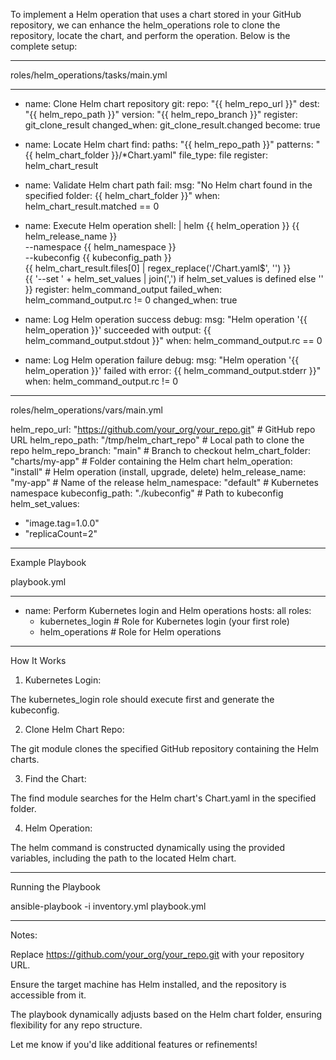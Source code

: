 To implement a Helm operation that uses a chart stored in your GitHub repository, we can enhance the helm_operations role to clone the repository, locate the chart, and perform the operation. Below is the complete setup:


---

roles/helm_operations/tasks/main.yml

---
- name: Clone Helm chart repository
  git:
    repo: "{{ helm_repo_url }}"
    dest: "{{ helm_repo_path }}"
    version: "{{ helm_repo_branch }}"
  register: git_clone_result
  changed_when: git_clone_result.changed
  become: true

- name: Locate Helm chart
  find:
    paths: "{{ helm_repo_path }}"
    patterns: "{{ helm_chart_folder }}/*Chart.yaml"
    file_type: file
  register: helm_chart_result

- name: Validate Helm chart path
  fail:
    msg: "No Helm chart found in the specified folder: {{ helm_chart_folder }}"
  when: helm_chart_result.matched == 0

- name: Execute Helm operation
  shell: |
    helm {{ helm_operation }} {{ helm_release_name }} \
      --namespace {{ helm_namespace }} \
      --kubeconfig {{ kubeconfig_path }} \
      {{ helm_chart_result.files[0] | regex_replace('/Chart.yaml$', '') }} \
      {{ '--set ' + helm_set_values | join(',') if helm_set_values is defined else '' }}
  register: helm_command_output
  failed_when: helm_command_output.rc != 0
  changed_when: true

- name: Log Helm operation success
  debug:
    msg: "Helm operation '{{ helm_operation }}' succeeded with output: {{ helm_command_output.stdout }}"
  when: helm_command_output.rc == 0

- name: Log Helm operation failure
  debug:
    msg: "Helm operation '{{ helm_operation }}' failed with error: {{ helm_command_output.stderr }}"
  when: helm_command_output.rc != 0


---

roles/helm_operations/vars/main.yml

helm_repo_url: "https://github.com/your_org/your_repo.git"  # GitHub repo URL
helm_repo_path: "/tmp/helm_chart_repo"                     # Local path to clone the repo
helm_repo_branch: "main"                                   # Branch to checkout
helm_chart_folder: "charts/my-app"                         # Folder containing the Helm chart
helm_operation: "install"                                  # Helm operation (install, upgrade, delete)
helm_release_name: "my-app"                                # Name of the release
helm_namespace: "default"                                  # Kubernetes namespace
kubeconfig_path: "./kubeconfig"                            # Path to kubeconfig
helm_set_values:
  - "image.tag=1.0.0"
  - "replicaCount=2"


---

Example Playbook

playbook.yml

---
- name: Perform Kubernetes login and Helm operations
  hosts: all
  roles:
    - kubernetes_login  # Role for Kubernetes login (your first role)
    - helm_operations   # Role for Helm operations


---

How It Works

1. Kubernetes Login:

The kubernetes_login role should execute first and generate the kubeconfig.



2. Clone Helm Chart Repo:

The git module clones the specified GitHub repository containing the Helm charts.



3. Find the Chart:

The find module searches for the Helm chart's Chart.yaml in the specified folder.



4. Helm Operation:

The helm command is constructed dynamically using the provided variables, including the path to the located Helm chart.





---

Running the Playbook

ansible-playbook -i inventory.yml playbook.yml


---

Notes:

Replace https://github.com/your_org/your_repo.git with your repository URL.

Ensure the target machine has Helm installed, and the repository is accessible from it.

The playbook dynamically adjusts based on the Helm chart folder, ensuring flexibility for any repo structure.


Let me know if you'd like additional features or refinements!
